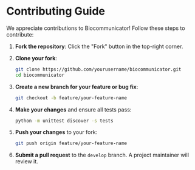 
# Contributing Guide

We appreciate contributions to Biocommunicator! Follow these steps to contribute:

1. **Fork the repository**: Click the "Fork" button in the top-right corner.
2. **Clone your fork**:

    ```bash
    git clone https://github.com/yourusername/biocommunicator.git
    cd biocommunicator
    ```

3. **Create a new branch for your feature or bug fix**:

    ```bash
    git checkout -b feature/your-feature-name
    ```

4. **Make your changes** and ensure all tests pass:

    ```bash
    python -m unittest discover -s tests
    ```

5. **Push your changes** to your fork:

    ```bash
    git push origin feature/your-feature-name
    ```

6. **Submit a pull request** to the `develop` branch. A project maintainer will review it.
